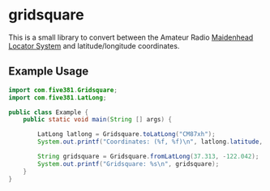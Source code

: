 # gridsquare

This is a small library to convert between the Amateur Radio [Maidenhead Locator System](https://en.wikipedia.org/wiki/Maidenhead_Locator_System) and latitude/longitude coordinates.

## Example Usage
```java
import com.five381.Gridsquare;
import com.five381.LatLong;

public class Example {
    public static void main(String [] args) {

        LatLong latlong = Gridsquare.toLatLong("CM87xh");
        System.out.printf("Coordinates: (%f, %f)\n", latlong.latitude, latlong.longitude);

        String gridsquare = Gridsquare.fromLatLong(37.313, -122.042);
        System.out.printf("Gridsquare: %s\n", gridsquare);
    }
}
```
